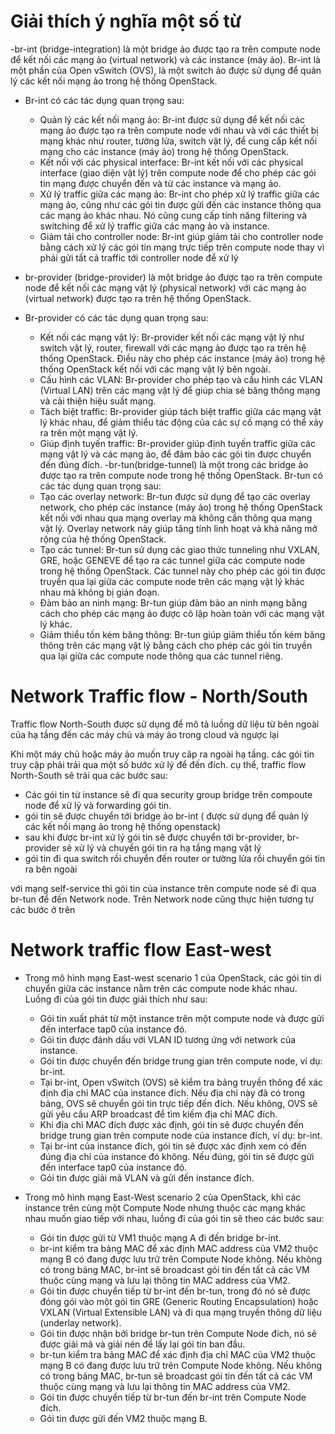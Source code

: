 # Giải thích ý nghĩa một số từ
-br-int (bridge-integration) là một bridge ảo được tạo ra trên compute node để kết nối các mạng ảo (virtual network) và các instance (máy ảo). Br-int là một phần của Open vSwitch (OVS), là một switch ảo được sử dụng để quản lý các kết nối mạng ảo trong hệ thống OpenStack.
- Br-int có các tác dụng quan trọng sau:
	- Quản lý các kết nối mạng ảo: Br-int được sử dụng để kết nối các mạng ảo được tạo ra 	trên compute node với nhau và với các thiết bị mạng khác như router, tường lửa, switch 	vật lý, để cung cấp kết nối mạng cho các instance (máy ảo) trong hệ thống OpenStack.
	- Kết nối với các physical interface: Br-int kết nối với các physical interface (giao 	diện vật lý) trên compute node để cho phép các gói tin mạng được chuyển đến và từ các 	instance và mạng ảo.
	- Xử lý traffic giữa các mạng ảo: Br-int cho phép xử lý traffic giữa các mạng ảo, cũng 	như các gói tin được gửi đến các instance thông qua các mạng ảo khác nhau. Nó cũng cung 	cấp tính năng filtering và switching để xử lý traffic giữa các mạng ảo và instance.
	- Giảm tải cho controller node: Br-int giúp giảm tải cho controller node bằng cách xử 	lý các gói tin mạng trực tiếp trên compute node thay vì phải gửi tất cả traffic tới 	controller node để xử lý


-  br-provider (bridge-provider) là một bridge ảo được tạo ra trên compute node để kết nối các mạng vật lý (physical network) với các mạng ảo (virtual network) được tạo ra trên hệ thống OpenStack.
- Br-provider có các tác dụng quan trọng sau:
	- Kết nối các mạng vật lý: Br-provider kết nối các mạng vật lý như switch vật lý, router, firewall với các mạng ảo được tạo ra trên hệ thống OpenStack. Điều này cho phép các instance (máy ảo) trong hệ thống OpenStack kết nối với các mạng vật lý bên ngoài.
	- Cấu hình các VLAN: Br-provider cho phép tạo và cấu hình các VLAN (Virtual LAN) trên các mạng vật lý để giúp chia sẻ băng thông mạng và cải thiện hiệu suất mạng.
	- Tách biệt traffic: Br-provider giúp tách biệt traffic giữa các mạng vật lý khác nhau, để giảm thiểu tác động của các sự cố mạng có thể xảy ra trên một mạng vật lý.
	- Giúp định tuyến traffic: Br-provider giúp định tuyến traffic giữa các mạng vật lý và các mạng ảo, để đảm bảo các gói tin được chuyển đến đúng đích.
-br-tun(bridge-tunnel) là một trong các bridge ảo được tạo ra trên compute node trong hệ thống OpenStack. Br-tun có các tác dụng quan trọng sau:
	- Tạo các overlay network: Br-tun được sử dụng để tạo các overlay network, cho phép các instance (máy ảo) trong hệ thống OpenStack kết nối với nhau qua mạng overlay mà không cần thông qua mạng vật lý. Overlay network này giúp tăng tính linh hoạt và khả năng mở rộng của hệ thống OpenStack.
	- Tạo các tunnel: Br-tun sử dụng các giao thức tunneling như VXLAN, GRE, hoặc GENEVE để tạo ra các tunnel giữa các compute node trong hệ thống OpenStack. Các tunnel này cho phép các gói tin được truyền qua lại giữa các compute node trên các mạng vật lý khác nhau mà không bị gián đoạn.
	- Đảm bảo an ninh mạng: Br-tun giúp đảm bảo an ninh mạng bằng cách cho phép các mạng ảo được cô lập hoàn toàn với các mạng vật lý khác.
	- Giảm thiểu tốn kém băng thông: Br-tun giúp giảm thiểu tốn kém băng thông trên các mạng vật lý bằng cách cho phép các gói tin truyền qua lại giữa các compute node thông qua các tunnel riêng.




# Network Traffic flow - North/South

Traffic flow North-South được sử dụng để mô tả luồng dữ liệu từ bên ngoài của hạ tầng đến các máy chủ và máy ảo trong cloud và ngược lại

Khi một máy chủ hoặc máy ảo muốn truy câp ra ngoài hạ tầng. các gói tin truy cập phải trải qua một số bước xử lý để đến đích. cụ thể, traffic flow North-South sẽ trải qua các bước sau:

- Các gói tin từ instance sẽ đi qua security group bridge trên compoute node để xử lý và forwarding gói tin. 
- gói tin sẽ được chuyển tới bridge ảo br-int ( được sử dụng để quản lý các kết nối mạng ảo trong hệ thống openstack)
- sau khi được br-int xử lý gói tin sẽ được chuyển tới br-provider, br-provider sẽ xử lý và chuyển gói tin ra hạ tầng mạng vật lý 
- gói tin đi qua switch rồi chuyển đến router or tường lửa rồi chuyển gói tin ra bên ngoài

với mạng self-service thì gói tin của instance trên compute node sẽ đi qua br-tun để đến Network node. Trên Network node cũng thực hiện tương tự các bước ở trên


# Network traffic flow East-west
- Trong mô hình mạng East-west scenario 1 của OpenStack, các gói tin di chuyển giữa các instance nằm trên các compute node khác nhau. Luồng đi của gói tin được giải thích như sau:
	- Gói tin xuất phát từ một instance trên một compute node và được gửi đến interface tap0 của instance đó.
	- Gói tin được đánh dấu với VLAN ID tương ứng với network của instance.
	- Gói tin được chuyển đến bridge trung gian trên compute node, ví dụ: br-int.
	- Tại br-int, Open vSwitch (OVS) sẽ kiểm tra bảng truyền thông để xác định địa chỉ MAC của instance đích. Nếu địa chỉ này đã có trong bảng, OVS sẽ chuyển gói tin trực tiếp đến đích. 	Nếu không, OVS sẽ gửi yêu cầu ARP broadcast để tìm kiếm địa chỉ MAC đích.
	- Khi địa chỉ MAC đích được xác định, gói tin sẽ được chuyển đến bridge trung gian trên compute node của instance đích, ví dụ: br-int.
	- Tại br-int của instance đích, gói tin sẽ được xác định xem có đến đúng địa chỉ của instance đó không. Nếu đúng, gói tin sẽ được gửi đến interface tap0 của instance đó.
	- Gói tin được giải mã VLAN và gửi đến instance đích.


- Trong mô hình mạng East-West scenario 2  của OpenStack, khi các instance trên cùng một Compute Node nhưng thuộc các mạng khác nhau muốn giao tiếp với nhau, luồng đi của gói tin sẽ theo các bước sau:
	- Gói tin được gửi từ VM1 thuộc mạng A đi đến bridge br-int.
	- br-int kiểm tra bảng MAC để xác định MAC address của VM2 thuộc mạng B có đang được lưu trữ trên Compute Node không. Nếu không có trong bảng MAC, br-int sẽ broadcast gói tin đến tất cả các VM thuộc cùng mạng và lưu lại thông tin MAC address của VM2.
	- Gói tin được chuyển tiếp từ br-int đến br-tun, trong đó nó sẽ được đóng gói vào một gói tin GRE (Generic Routing Encapsulation) hoặc VXLAN (Virtual Extensible LAN) và đi qua mạng truyền thông dữ liệu (underlay network).
	- Gói tin được nhận bởi bridge br-tun trên Compute Node đích, nó sẽ được giải mã và giải nén để lấy lại gói tin ban đầu.
	- br-tun kiểm tra bảng MAC để xác định địa chỉ MAC của VM2 thuộc mạng B có đang được lưu trữ trên Compute Node không. Nếu không có trong bảng MAC, br-tun sẽ broadcast gói tin đến tất cả các VM thuộc cùng mạng và lưu lại thông tin MAC address của VM2.
	- Gói tin được chuyển tiếp từ br-tun đến br-int trên Compute Node đích.
	- Gói tin được gửi đến VM2 thuộc mạng B.
	
